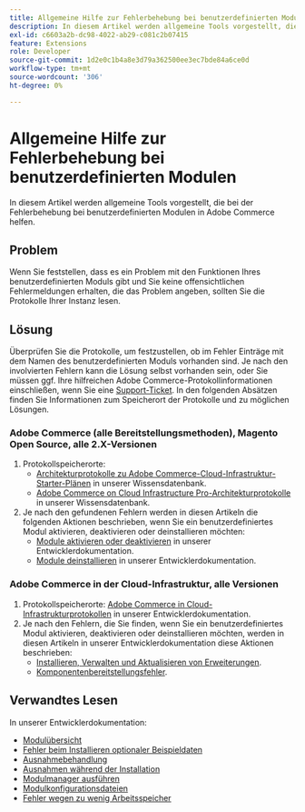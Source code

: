 ```yaml
---
title: Allgemeine Hilfe zur Fehlerbehebung bei benutzerdefinierten Modulen
description: In diesem Artikel werden allgemeine Tools vorgestellt, die bei der Fehlerbehebung bei benutzerdefinierten Modulen in Adobe Commerce helfen.
exl-id: c6603a2b-dc98-4022-ab29-c081c2b07415
feature: Extensions
role: Developer
source-git-commit: 1d2e0c1b4a8e3d79a362500ee3ec7bde84a6ce0d
workflow-type: tm+mt
source-wordcount: '306'
ht-degree: 0%

---
```


# Allgemeine Hilfe zur Fehlerbehebung bei benutzerdefinierten Modulen

In diesem Artikel werden allgemeine Tools vorgestellt, die bei der Fehlerbehebung bei benutzerdefinierten Modulen in Adobe Commerce helfen.

## Problem

Wenn Sie feststellen, dass es ein Problem mit den Funktionen Ihres benutzerdefinierten Moduls gibt und Sie keine offensichtlichen Fehlermeldungen erhalten, die das Problem angeben, sollten Sie die Protokolle Ihrer Instanz lesen.

## Lösung

Überprüfen Sie die Protokolle, um festzustellen, ob im Fehler Einträge mit dem Namen des benutzerdefinierten Moduls vorhanden sind.  Je nach den involvierten Fehlern kann die Lösung selbst vorhanden sein, oder Sie müssen ggf. Ihre hilfreichen Adobe Commerce-Protokollinformationen einschließen, wenn Sie eine [Support-Ticket](/help/help-center-guide/help-center/magento-help-center-user-guide.md#submit-ticket). In den folgenden Absätzen finden Sie Informationen zum Speicherort der Protokolle und zu möglichen Lösungen.

### Adobe Commerce (alle Bereitstellungsmethoden), Magento Open Source, alle 2.X-Versionen

1. Protokollspeicherorte:
   * [Architekturprotokolle zu Adobe Commerce-Cloud-Infrastruktur-Starter-Plänen](/help/how-to/general/log-locations-directories-for-starter-plan.md) in unserer Wissensdatenbank.
   * [Adobe Commerce on Cloud Infrastructure Pro-Architekturprotokolle](/help/how-to/general/log-locations-directories-for-pro-plan-integration-staging-production.md) in unserer Wissensdatenbank.
1. Je nach den gefundenen Fehlern werden in diesen Artikeln die folgenden Aktionen beschrieben, wenn Sie ein benutzerdefiniertes Modul aktivieren, deaktivieren oder deinstallieren möchten:
   * [Module aktivieren oder deaktivieren](https://devdocs.magento.com/guides/v2.3/install-gde/install/cli/install-cli-subcommands-enable.html) in unserer Entwicklerdokumentation.
   * [Module deinstallieren](https://devdocs.magento.com/guides/v2.3/install-gde/install/cli/install-cli-uninstall-mods.html) in unserer Entwicklerdokumentation.

### Adobe Commerce in der Cloud-Infrastruktur, alle Versionen

1. Protokollspeicherorte: [Adobe Commerce in Cloud-Infrastrukturprotokollen](https://devdocs.magento.com/guides/v2.3/cloud/trouble/environments-logs.html) in unserer Entwicklerdokumentation.
1. Je nach den Fehlern, die Sie finden, wenn Sie ein benutzerdefiniertes Modul aktivieren, deaktivieren oder deinstallieren möchten, werden in diesen Artikeln in unserer Entwicklerdokumentation diese Aktionen beschrieben:
   * [Installieren, Verwalten und Aktualisieren von Erweiterungen](https://devdocs.magento.com/guides/v2.3/cloud/howtos/install-components.html).
   * [Komponentenbereitstellungsfehler](https://devdocs.magento.com/guides/v2.3/cloud/trouble/trouble_comp-deploy-fail.html).

## Verwandtes Lesen

In unserer Entwicklerdokumentation:

* [Modulübersicht](https://devdocs.magento.com/guides/v2.3/architecture/archi_perspectives/components/modules/mod_intro.html)
* [Fehler beim Installieren optionaler Beispieldaten](https://devdocs.magento.com/guides/v2.3/install-gde/trouble/tshoot_sample-data.html)
* [Ausnahmebehandlung](https://devdocs.magento.com/guides/v2.3/graphql/develop/exceptions.html)
* [Ausnahmen während der Installation](https://devdocs.magento.com/guides/v2.3/install-gde/trouble/tshoot_exceptions.html)
* [Modulmanager ausführen](https://devdocs.magento.com/guides/v2.3/comp-mgr/module-man/compman-checklist.html)
* [Modulkonfigurationsdateien](https://devdocs.magento.com/guides/v2.3/config-guide/config/config-files.html)
* [Fehler wegen zu wenig Arbeitsspeicher](https://devdocs.magento.com/guides/v2.3/comp-mgr/trouble/cman/out-of-memory.html)
